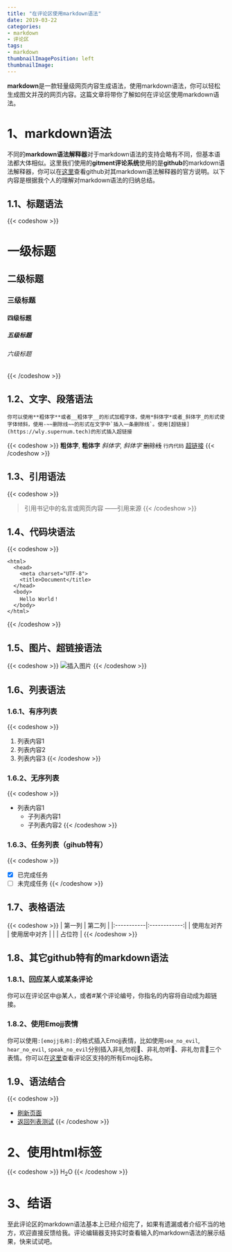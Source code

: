```yaml
---
title: "在评论区使用markdown语法"
date: 2019-03-22
categories:
- markdown
- 评论区
tags:
- markdown
thumbnailImagePosition: left
thumbnailImage: 
---
```


**markdown**是一款轻量级网页内容生成语法，使用markdown语法，你可以轻松生成图文并茂的网页内容。这篇文章将带你了解如何在评论区使用markdown语法。
<!--more-->

<!-- toc -->

# 1、markdown语法

不同的**markdown语法解释器**对于markdown语法的支持会略有不同，但基本语法都大体相似。这里我们使用的**gitment评论系统**使用的是**github**的markdown语法解释器，你可以在[这里](https://guides.github.com/features/mastering-markdown/)查看github对其markdown语法解释器的官方说明。以下内容是根据我个人的理解对markdown语法的归纳总结。

## 1.1、标题语法

{{< codeshow >}}
# 一级标题
## 二级标题
### 三级标题
#### 四级标题
##### 五级标题
###### 六级标题
{{< /codeshow >}}

## 1.2、文字、段落语法
``
你可以使用**粗体字**或者__粗体字__的形式加粗字体，使用*斜体字*或者_斜体字_的形式使字体倾斜，使用-~~删除线~~的形式在文字中`插入一条删除线`。使用[超链接](https://wly.supernum.tech)的形式插入超链接
``

{{< codeshow >}}
**粗体字**, __粗体字__
*斜体字*, _斜体字_
~~删除线~~
`行内代码`
[超链接](https://wly.supernum.tech)
{{< /codeshow >}}


## 1.3、引用语法

{{< codeshow >}}
> 引用书记中的名言或网页内容
> ——引用来源
{{< /codeshow >}}

## 1.4、代码块语法

{{< codeshow >}}
```
<html>
  <head>
    <meta charset="UTF-8">
    <title>Document</title>
  </head>
  <body>
    Hello World！
  </body>
</html>
```
{{< /codeshow >}}

## 1.5、图片、超链接语法

{{< codeshow >}}
![插入图片](https://octodex.github.com/images/yaktocat.png)
{{< /codeshow >}}

## 1.6、列表语法

### 1.6.1、有序列表

{{< codeshow >}}
1. 列表内容1
2. 列表内容2
3. 列表内容3
{{< /codeshow >}}

### 1.6.2、无序列表

{{< codeshow >}}
- 列表内容1
  - 子列表内容1
  - 子列表内容2
{{< /codeshow >}}

### 1.6.3、任务列表（gihub特有）

{{< codeshow >}}
- [x] 已完成任务
- [ ] 未完成任务
{{< /codeshow >}}

## 1.7、表格语法

{{< codeshow >}}
|   第一列   |    第二列    |
|:-----------|:------------:|
| 使用左对齐 | 使用居中对齐 |
|            | 占位符       |
{{< /codeshow >}}

## 1.8、其它github特有的markdown语法

### 1.8.1、回应某人或某条评论

你可以在评论区中@某人，或者#某个评论编号，你指名的内容将自动成为超链接。

### 1.8.2、使用Emojj表情

你可以使用`:[emojj名称]:`的格式插入Emojj表情，比如使用`see_no_evil`, `hear_no_evil`, `speak_no_evil`分别插入非礼勿视:see_no_evil:、非礼勿听:hear_no_evil:、非礼勿言:speak_no_evil:三个表情。你可以在[这里](https://github.com/ikatyang/emoji-cheat-sheet/blob/master/README.md)查看评论区支持的所有Emojj名称。

## 1.9、语法结合

{{< codeshow >}}
- [刷新页面](/)
- [返回列表测试](#列表测试)
{{< /codeshow >}}

# 2、使用html标签

{{< codeshow >}}
H<sub>2</sub>O
{{< /codeshow >}}

# 3、结语

至此评论区的markdown语法基本上已经介绍完了，如果有遗漏或者介绍不当的地方，欢迎直接反馈给我。评论编辑器支持实时查看输入的markdown语法的展示结果，快来试试吧。




